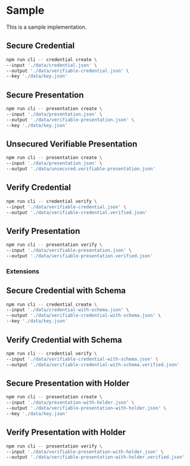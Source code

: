 
# Sample

This is a sample implementation.

## Secure Credential

```sh
npm run cli -- credential create \
--input './data/credential.json' \
--output './data/verifiable-credential.json' \
--key './data/key.json'
```

## Secure Presentation

```sh
npm run cli -- presentation create \
--input './data/presentation.json' \
--output './data/verifiable-presentation.json' \
--key './data/key.json'
```

## Unsecured Verifiable Presentation

```sh
npm run cli -- presentation create \
--input './data/presentation.json' \
--output './data/unsecured.verifiable-presentation.json'
```

## Verify Credential

```sh
npm run cli -- credential verify \
--input './data/verifiable-credential.json' \
--output './data/verifiable-credential.verified.json'
```

## Verify Presentation

```sh
npm run cli -- presentation verify \
--input './data/verifiable-presentation.json' \
--output './data/verifiable-presentation.verified.json'
```


### Extensions


## Secure Credential with Schema

```sh
npm run cli -- credential create \
--input './data/credential-with-schema.json' \
--output './data/verifiable-credential-with-schema.json' \
--key './data/key.json'
```

## Verify Credential with Schema

```sh
npm run cli -- credential verify \
--input './data/verifiable-credential-with-schema.json' \
--output './data/verifiable-credential-with-schema.verified.json'
```


## Secure Presentation with Holder

```sh
npm run cli -- presentation create \
--input './data/presentation-with-holder.json' \
--output './data/verifiable-presentation-with-holder.json' \
--key './data/key.json'
```

## Verify Presentation with Holder

```sh
npm run cli -- presentation verify \
--input './data/verifiable-presentation-with-holder.json' \
--output './data/verifiable-presentation-with-holder.verified.json'
```
